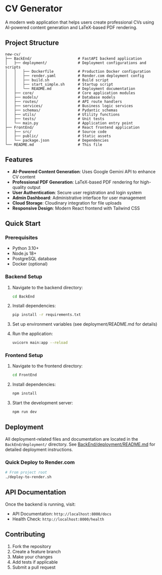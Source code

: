 # CV Generator

A modern web application that helps users create professional CVs using AI-powered content generation and LaTeX-based PDF rendering.

## Project Structure

```
new-cv/
├── BackEnd/                     # FastAPI backend application
│   ├── deployment/              # Deployment configurations and scripts
│   │   ├── Dockerfile           # Production Docker configuration
│   │   ├── render.yaml          # Render.com deployment config
│   │   ├── build.sh             # Build script
│   │   ├── start_simple.sh      # Startup script
│   │   └── README.md            # Deployment documentation
│   ├── core/                    # Core application modules
│   ├── models/                  # Database models
│   ├── routes/                  # API route handlers
│   ├── services/                # Business logic services
│   ├── schemas/                 # Pydantic schemas
│   ├── utils/                   # Utility functions
│   ├── tests/                   # Unit tests
│   └── main.py                  # Application entry point
├── FrontEnd/                    # React frontend application
│   ├── src/                     # Source code
│   ├── public/                  # Static assets
│   └── package.json             # Dependencies
└── README.md                    # This file
```

## Features

- **AI-Powered Content Generation**: Uses Google Gemini API to enhance CV content
- **Professional PDF Generation**: LaTeX-based PDF rendering for high-quality output
- **User Authentication**: Secure user registration and login system
- **Admin Dashboard**: Administrative interface for user management
- **Cloud Storage**: Cloudinary integration for file uploads
- **Responsive Design**: Modern React frontend with Tailwind CSS

## Quick Start

### Prerequisites

- Python 3.10+
- Node.js 18+
- PostgreSQL database
- Docker (optional)

### Backend Setup

1. Navigate to the backend directory:
   ```bash
   cd BackEnd
   ```

2. Install dependencies:
   ```bash
   pip install -r requirements.txt
   ```

3. Set up environment variables (see deployment/README.md for details)

4. Run the application:
   ```bash
   uvicorn main:app --reload
   ```

### Frontend Setup

1. Navigate to the frontend directory:
   ```bash
   cd FrontEnd
   ```

2. Install dependencies:
   ```bash
   npm install
   ```

3. Start the development server:
   ```bash
   npm run dev
   ```

## Deployment

All deployment-related files and documentation are located in the `BackEnd/deployment/` directory. See [BackEnd/deployment/README.md](BackEnd/deployment/README.md) for detailed deployment instructions.

### Quick Deploy to Render.com

```bash
# From project root
./deploy-to-render.sh
```

## API Documentation

Once the backend is running, visit:
- API Documentation: `http://localhost:8000/docs`
- Health Check: `http://localhost:8000/health`

## Contributing

1. Fork the repository
2. Create a feature branch
3. Make your changes
4. Add tests if applicable
5. Submit a pull request

